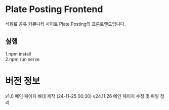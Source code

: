 # Plate Posting Frontend
식음료 공유 커뮤니티 사이트 Plate Posting의 프론트엔드입니다.

## 실행
1.npm install <br>
2.npm run serve

# 버전 정보
v1.0 메인 페이지 뼈대 제작 (24-11-25 00:30)
v24.11.26 메인 페이지 수정 및 파일 정리